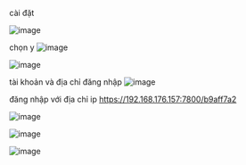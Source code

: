 cài đặt

![image](https://user-images.githubusercontent.com/62273292/168504032-3ee36203-c497-4703-a2fb-35fb70c37917.png)

chọn y
![image](https://user-images.githubusercontent.com/62273292/168504073-80ef4fc8-606a-42f0-ba69-5188693a83a0.png)

![image](https://user-images.githubusercontent.com/62273292/168504343-32a57fdd-8f80-4f37-b560-e14e5886d0fc.png)

tài khoản và địa chỉ đăng nhập
![image](https://user-images.githubusercontent.com/62273292/168504610-006ce175-ab4f-45fd-ad92-df034aab6b74.png)

đăng nhập với địa chỉ ip
https://192.168.176.157:7800/b9aff7a2

![image](https://user-images.githubusercontent.com/62273292/168504982-7af92259-522e-4d0a-896d-b21e4c632090.png)

![image](https://user-images.githubusercontent.com/62273292/168505453-133eb604-9622-42f4-8996-1cecdb6b572d.png)

![image](https://user-images.githubusercontent.com/62273292/168505554-ad60d3df-9d2c-4670-98e3-c64827c7bbac.png)
